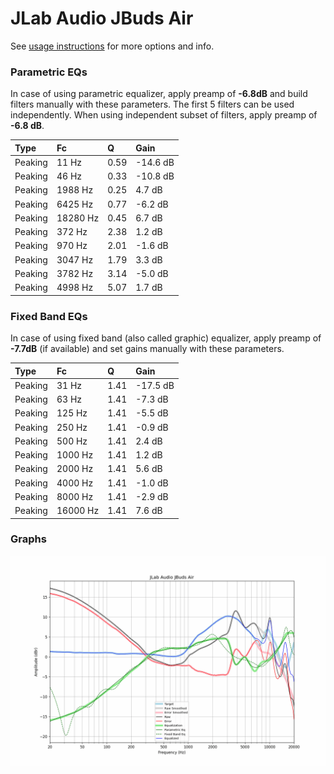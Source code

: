 # JLab Audio JBuds Air
See [usage instructions](https://github.com/jaakkopasanen/AutoEq#usage) for more options and info.

### Parametric EQs
In case of using parametric equalizer, apply preamp of **-6.8dB** and build filters manually
with these parameters. The first 5 filters can be used independently.
When using independent subset of filters, apply preamp of **-6.8 dB**.

| Type    | Fc       |    Q | Gain     |
|:--------|:---------|:-----|:---------|
| Peaking | 11 Hz    | 0.59 | -14.6 dB |
| Peaking | 46 Hz    | 0.33 | -10.8 dB |
| Peaking | 1988 Hz  | 0.25 | 4.7 dB   |
| Peaking | 6425 Hz  | 0.77 | -6.2 dB  |
| Peaking | 18280 Hz | 0.45 | 6.7 dB   |
| Peaking | 372 Hz   | 2.38 | 1.2 dB   |
| Peaking | 970 Hz   | 2.01 | -1.6 dB  |
| Peaking | 3047 Hz  | 1.79 | 3.3 dB   |
| Peaking | 3782 Hz  | 3.14 | -5.0 dB  |
| Peaking | 4998 Hz  | 5.07 | 1.7 dB   |

### Fixed Band EQs
In case of using fixed band (also called graphic) equalizer, apply preamp of **-7.7dB**
(if available) and set gains manually with these parameters.

| Type    | Fc       |    Q | Gain     |
|:--------|:---------|:-----|:---------|
| Peaking | 31 Hz    | 1.41 | -17.5 dB |
| Peaking | 63 Hz    | 1.41 | -7.3 dB  |
| Peaking | 125 Hz   | 1.41 | -5.5 dB  |
| Peaking | 250 Hz   | 1.41 | -0.9 dB  |
| Peaking | 500 Hz   | 1.41 | 2.4 dB   |
| Peaking | 1000 Hz  | 1.41 | 1.2 dB   |
| Peaking | 2000 Hz  | 1.41 | 5.6 dB   |
| Peaking | 4000 Hz  | 1.41 | -1.0 dB  |
| Peaking | 8000 Hz  | 1.41 | -2.9 dB  |
| Peaking | 16000 Hz | 1.41 | 7.6 dB   |

### Graphs
![](./JLab%20Audio%20JBuds%20Air.png)